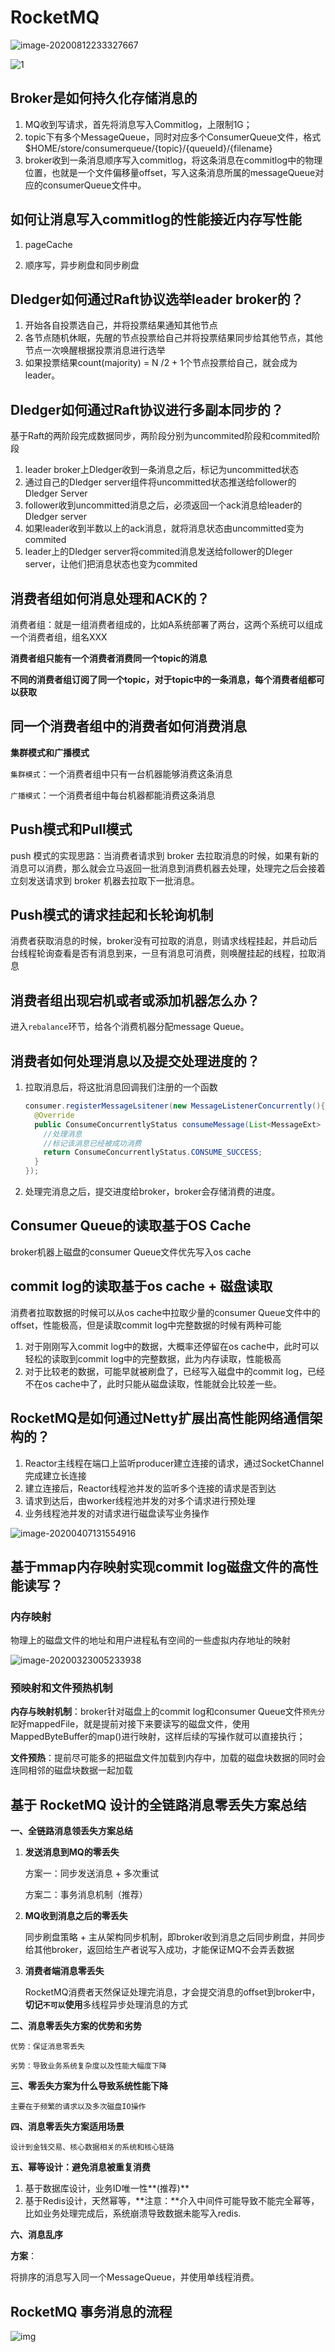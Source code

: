 # RocketMQ

![image-20200812233327667](/Users/wenzhong/typora-pic/image-20200812233327667.png)

![1](/Users/wenzhong/typora-pic/1.png)

## Broker是如何持久化存储消息的

1. MQ收到写请求，首先将消息写入Commitlog，上限制1G；
2. topic下有多个MessageQueue，同时对应多个ConsumerQueue文件，格式$HOME/store/consumerqueue/{topic}/{queueId}/{filename}
3. broker收到一条消息顺序写入commitlog，将这条消息在commitlog中的物理位置，也就是一个文件偏移量offset，写入这条消息所属的messageQueue对应的consumerQueue文件中。

## 如何让消息写入commitlog的性能接近内存写性能

1. pageCache

2. 顺序写，异步刷盘和同步刷盘

## Dledger如何通过Raft协议选举leader broker的？

1. 开始各自投票选自己，并将投票结果通知其他节点
2. 各节点随机休眠，先醒的节点投票给自己并将投票结果同步给其他节点，其他节点一次唤醒根据投票消息进行选举
3. 如果投票结果count(majority) = N /2 + 1个节点投票给自己，就会成为leader。

## Dledger如何通过Raft协议进行多副本同步的？

基于Raft的两阶段完成数据同步，两阶段分别为uncommited阶段和commited阶段

1. leader broker上Dledger收到一条消息之后，标记为uncommitted状态
2. 通过自己的Dledger server组件将uncommitted状态推送给follower的Dledger Server
3. follower收到uncommitted消息之后，必须返回一个ack消息给leader的Dledger server
4. 如果leader收到半数以上的ack消息，就将消息状态由uncommitted变为commited
5. leader上的Dledger server将commited消息发送给follower的Dleger server，让他们把消息状态也变为commited

## 消费者组如何消息处理和ACK的？

消费者组：就是一组消费者组成的，比如A系统部署了两台，这两个系统可以组成一个消费者组，组名XXX

**消费者组只能有一个消费者消费同一个topic的消息**

**不同的消费者组订阅了同一个topic，对于topic中的一条消息，每个消费者组都可以获取**

## 同一个消费者组中的消费者如何消费消息

**集群模式和广播模式**

`集群模式`：一个消费者组中只有一台机器能够消费这条消息

`广播模式`：一个消费者组中每台机器都能消费这条消息

## Push模式和Pull模式

push 模式的实现思路：当消费者请求到 broker 去拉取消息的时候，如果有新的消息可以消费，那么就会立马返回一批消息到消费机器去处理，处理完之后会接着立刻发送请求到 broker 机器去拉取下一批消息。

## Push模式的请求挂起和长轮询机制

消费者获取消息的时候，broker没有可拉取的消息，则请求线程挂起，并启动后台线程轮询查看是否有消息到来，一旦有消息可消费，则唤醒挂起的线程，拉取消息

## 消费者组出现宕机或者或添加机器怎么办？

进入`rebalance`环节，给各个消费机器分配message Queue。

## 消费者如何处理消息以及提交处理进度的？

1. 拉取消息后，将这批消息回调我们注册的一个函数

   ```java
   consumer.registerMessageLsitener(new MessageListenerConcurrently(){
     @Override
     public ConsumeConcurrentlyStatus consumeMessage(List<MessageExt> msgs, ConsumeConcurrentlyContext context){
       //处理消息
       //标记该消息已经被成功消费
       return ConsumeConcurrentlyStatus.CONSUME_SUCCESS;
     }
   });
   ```

2. 处理完消息之后，提交进度给broker，broker会存储消费的进度。

## Consumer Queue的读取基于OS Cache

broker机器上磁盘的consumer Queue文件优先写入os cache

## commit log的读取基于os cache + 磁盘读取

消费者拉取数据的时候可以从os cache中拉取少量的consumer Queue文件中的offset，性能极高，但是读取commit log中完整数据的时候有两种可能

1. 对于刚刚写入commit log中的数据，大概率还停留在os cache中，此时可以轻松的读取到commit log中的完整数据，此为内存读取，性能极高
2. 对于比较老的数据，可能早就被刷盘了，已经写入磁盘中的commit log，已经不在os cache中了，此时只能从磁盘读取，性能就会比较差一些。

## RocketMQ是如何通过Netty扩展出高性能网络通信架构的？

1. Reactor主线程在端口上监听producer建立连接的请求，通过SocketChannel完成建立长连接
2. 建立连接后，Reactor线程池并发的监听多个连接的请求是否到达
3. 请求到达后，由worker线程池并发的对多个请求进行预处理
4. 业务线程池并发的对请求进行磁盘读写业务操作

![image-20200407131554916](/Users/wenzhong/typora-pic/image-20200407131554916-1119070.png)

## 基于mmap内存映射实现commit log磁盘文件的高性能读写？

### 内存映射

物理上的磁盘文件的地址和用户进程私有空间的一些虚拟内存地址的映射

![image-20200323005233938](/Users/wenzhong/typora-pic/image-20200323005233938-1119080.png)

### 预映射和文件预热机制

**内存与映射机制**：broker针对磁盘上的commit log和consumer Queue文件`预先分配`好mappedFile，就是提前对接下来要读写的磁盘文件，使用MappedByteBuffer的map()进行映射，这样后续的写操作就可以直接执行；

**文件预热**：提前尽可能多的把磁盘文件加载到内存中，加载的磁盘块数据的同时会连同相邻的磁盘块数据一起加载

## 基于 RocketMQ 设计的全链路消息零丢失方案总结

**一、全链路消息领丢失方案总结**

1. **发送消息到MQ的零丢失**

   方案一：同步发送消息 + 多次重试

   方案二：事务消息机制（推荐）

2. **MQ收到消息之后的零丢失**

   同步刷盘策略 + 主从架构同步机制，即broker收到消息之后同步刷盘，并同步给其他broker，返回给生产者说写入成功，才能保证MQ不会弄丢数据

3. **消费者端消息零丢失**

   RocketMQ消费者天然保证处理完消息，才会提交消息的offset到broker中，**切记`不可以`使用**多线程异步处理消息的方式

**二、消息零丢失方案的优势和劣势**

	优势：保证消息零丢失
	
	劣势：导致业务系统复杂度以及性能大幅度下降

**三、零丢失方案为什么导致系统性能下降**

	主要在于频繁的请求以及多次磁盘IO操作

**四、消息零丢失方案适用场景**

	设计到金钱交易、核心数据相关的系统和核心链路

**五、幂等设计：避免消息被重复消费**

1. 基于数据库设计，业务ID唯一性**(推荐)**
2. 基于Redis设计，天然幂等，**注意：**介入中间件可能导致不能完全幂等，比如业务处理完成后，系统崩溃导致数据未能写入redis.

**六、消息乱序**

**方案**：

将排序的消息写入同一个MessageQueue，并使用单线程消费。

## RocketMQ 事务消息的流程

![img](/Users/wenzhong/typora-pic/11ea249b164b893fb9c36e86ae32577a.jpg)